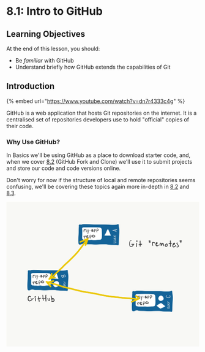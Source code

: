 # 8.1: Intro to GitHub

## Learning Objectives

At the end of this lesson, you should:

* Be _familiar_ with GitHub
* Understand briefly how GitHub extends the capabilities of Git

## Introduction

{% embed url="https://www.youtube.com/watch?v=dn7r4333c4g" %}

GitHub is a web application that hosts Git repositories on the internet. It is a centralised set of repositories developers use to hold "official" copies of their code.

### Why Use GitHub?

In Basics we'll be using GitHub as a place to download starter code, and, when we cover [8.2](8.2-github-fork-and-clone.md) (GitHub Fork and Clone) we'll use it to submit projects and store our code and code versions online.

Don't worry for now if the structure of local and remote repositories seems confusing, we'll be covering these topics again more in-depth in [8.2](8.2-github-fork-and-clone.md) and [8.3](8.4-github-repo-browsing.md).

![A Git "remote" is a shared copy of a code repository, typically hosted on a platform like GitHub](../.gitbook/assets/remotes.png)
